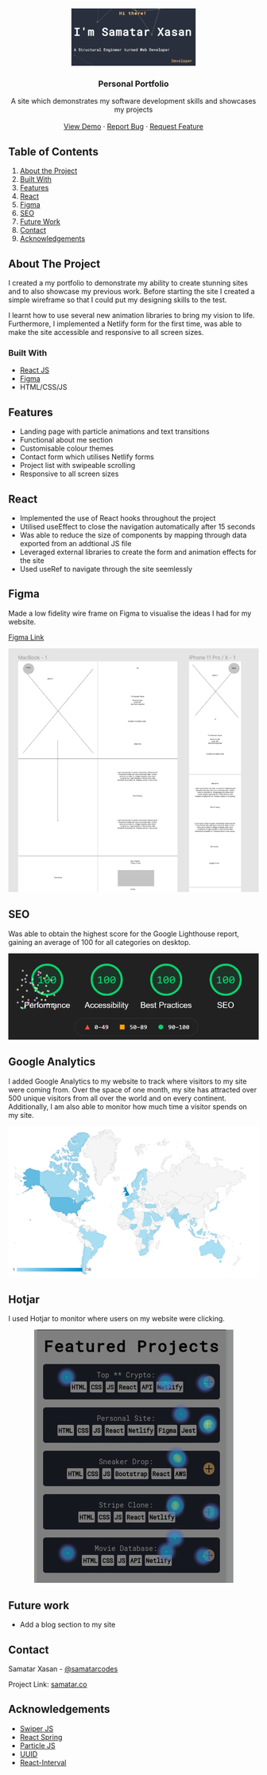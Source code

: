 <!-- PROJECT LOGO -->

<br />
<p align="center">
  <a href="https://github.com/samatarx/Personal-Portfolio">
    <img src='./public/Thumbnail.PNG' width='250px' >
  </a>

  <h3 align="center">Personal Portfolio</h3>

  <p align="center">
    A site which demonstrates my software development skills and showcases my projects
    <br />
    <br />
    <a href="https://top100cryptocurrencies.netlify.app/" target='#'>View Demo</a>
    ·
    <a href="https://github.com/Samatarx/Personal-Portfolio/issues">Report Bug</a>
    ·
    <a href="https://github.com/Samatarx/Personal-Portfolio/issues">Request Feature</a>
  </p>
</p>

<!-- TABLE OF CONTENTS -->

## Table of Contents

1. [About the Project](#about-the-project)
2. [Built With](#built-with)
3. [Features](#features)
4. [React](#react)
5. [Figma](#figma)
6. [SEO](#seo)
7. [Future Work](#future-work)
8. [Contact](#contact)
9. [Acknowledgements](#acknowledgements)

<!-- ABOUT THE PROJECT -->

## About The Project

I created a my portfolio to demonstrate my ability to create stunning sites and to also showcase my previous work. Before starting the site I created a simple wireframe so that I could put my designing skills to the test.

I learnt how to use several new animation libraries to bring my vision to life. Furthermore, I implemented a Netlify form for the first time, was able to make the site accessible and responsive to all screen sizes.

### Built With

- [React JS](https://reactjs.org/)
- [Figma](https://figma.com)
- HTML/CSS/JS

<!-- USAGE EXAMPLES -->

## Features

- Landing page with particle animations and text transitions
- Functional about me section
- Customisable colour themes
- Contact form which utilises Netlify forms
- Project list with swipeable scrolling
- Responsive to all screen sizes


<!-- ROADMAP -->

## React

- Implemented the use of React hooks throughout the project
- Utilised useEffect to close the navigation automatically after 15 seconds
- Was able to reduce the size of components by mapping through data exported from an addtional JS file 
- Leveraged external libraries to create the form and animation effects for the site
- Used useRef to navigate through the site seemlessly

<!-- Future Improvements -->
## Figma

Made a low fidelity wire frame on Figma to visualise the ideas I had for my website.

[Figma Link](https://www.figma.com/file/2xkXhjaSkSbtAKJHFeEyYb/Portfolio?node-id=0%3A1)

<p align="center">
  <img src="./public/Wireframe.PNG">
</p>

## SEO

Was able to obtain the highest score for the Google Lighthouse report, gaining an average of 100 for all categories on desktop.

<p align="center">
  <img src="./public/SEO.PNG">
</p>

## Google Analytics

I added Google Analytics to my website to track where visitors to my site were coming from. Over the space of one month, my site has attracted over 500 unique visitors from all over the world and on every continent. Additionally, I am also able to monitor how much time a visitor spends on my site.

<p align="center">
  <img src="./public/Metrics.PNG">
</p>

## Hotjar

I used Hotjar to monitor where users on my website were clicking.

<p align="center">
  <img src="./public/Heatmap.PNG">
</p>

## Future work

- Add a blog section to my site

<!-- CONTACT -->

## Contact

Samatar Xasan - [@samatarcodes](https://twitter.com/samatarcodes)

Project Link: [samatar.co](https://samatar.co)

<!-- ACKNOWLEDGEMENTS -->

## Acknowledgements

- [Swiper JS](https://swiperjs.com/)
- [React Spring](https://react-spring.io/)
- [Particle JS](https://github.com/VincentGarreau/particles.js/)
- [UUID](https://www.npmjs.com/package/uuid)
- [React-Interval](https://www.npmjs.com/package/react-interval)